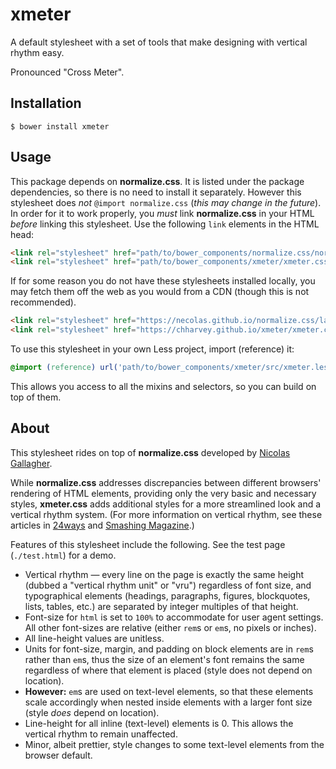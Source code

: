# xmeter
A default stylesheet with a set of tools that make designing with vertical rhythm easy.

Pronounced "Cross Meter".

## Installation

    $ bower install xmeter

## Usage

This package depends on **normalize.css**. It is listed under the package dependencies,
so there is no need to install it separately. However this stylesheet does *not*
`@import normalize.css` (*this may change in the future*). In order for it
to work properly, you *must* link **normalize.css** in your HTML *before* linking this stylesheet.
Use the following `link` elements
in the HTML head:
```html
<link rel="stylesheet" href="path/to/bower_components/normalize.css/normalize.css"/>
<link rel="stylesheet" href="path/to/bower_components/xmeter/xmeter.css"/>
```
If for some reason you do not have these stylesheets installed locally, you may fetch them off the
web as you would from a CDN (though this is not recommended).
```html
<link rel="stylesheet" href="https://necolas.github.io/normalize.css/latest/normalize.css"/>
<link rel="stylesheet" href="https://chharvey.github.io/xmeter/xmeter.css"/>
```
To use this stylesheet in your own Less project, import (reference) it:
```css
@import (reference) url('path/to/bower_components/xmeter/src/xmeter.less');
```
This allows you access to all the mixins and selectors, so you can build on top of them.

## About

This stylesheet rides on top of **normalize.css** developed by
[Nicolas Gallagher](http://necolas.github.io/normalize.css/).

While **normalize.css** addresses discrepancies between different browsers' rendering of HTML
elements, providing only the very basic and necessary styles, **xmeter.css** adds additional
styles for a more streamlined look and a vertical rhythm system. (For more information on
vertical rhythm, see these articles in
[24ways](http://24ways.org/2006/compose-to-a-vertical-rhythm/) and
[Smashing Magazine](http://www.smashingmagazine.com/2011/03/14/technical-web-typography-guidelines-and-techniques/#tt-rhythm).)

Features of this stylesheet include the following. See the test page (`./test.html`)
for a demo.

- Vertical rhythm &mdash; every line on the page is exactly the same height
  (dubbed a "vertical rhythm unit" or "vru") regardless of font size, and typographical
  elements (headings, paragraphs, figures, blockquotes, lists, tables, etc.) are separated
  by integer multiples of that height.
- Font-size for `html` is set to `100%` to accommodate for user agent settings. All other
  font-sizes are relative (either `rem`s or `em`s, no pixels or inches).
- All line-height values are unitless.
- Units for font-size, margin, and padding on block elements are in `rem`s rather than `em`s,
  thus the size of an element's font remains the same regardless of where that element is placed
  (style does not depend on location).
- **However:** `em`s are used on text-level elements, so that these elements scale accordingly
  when nested inside elements with a larger font size (style *does* depend on location).
- Line-height for all inline (text-level) elements is 0. This allows the vertical rhythm to
  remain unaffected.
- Minor, albeit prettier, style changes to some text-level elements from the browser default.
